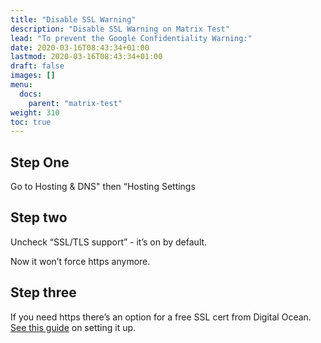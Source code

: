 ```yaml
---
title: "Disable SSL Warning"
description: "Disable SSL Warning on Matrix Test"
lead: "To prevent the Google Confidentiality Warning:"
date: 2020-03-16T08:43:34+01:00
lastmod: 2020-03-16T08:43:34+01:00
draft: false
images: []
menu:
  docs:
    parent: "matrix-test"
weight: 310
toc: true
---
```


## Step One

Go to Hosting & DNS" then “Hosting Settings

## Step two

Uncheck “SSL/TLS support” - it’s on by default.

Now it won’t force https anymore. 

## Step three

If you need https there’s an option for a free SSL cert from Digital Ocean. [See this guide](/docs/hosting/ssl_setup/) on setting it up.
